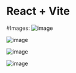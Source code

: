 # React + Vite

#Images:
![image](https://github.com/Suraz28/Login-Signup/assets/82082451/a4fe0763-9a8a-442f-991c-d5987286320f)

![image](https://github.com/Suraz28/Login-Signup/assets/82082451/a6887f86-130d-421b-9d62-63bed7d66448)

![image](https://github.com/Suraz28/Login-Signup/assets/82082451/97466146-59cb-4442-8fc0-88af0139b66a)

![image](https://github.com/Suraz28/Login-Signup/assets/82082451/639b4fa0-67e6-4793-adb0-c9010ad5e66e)








